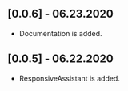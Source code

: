 ## [0.0.6] - 06.23.2020

* Documentation is added.

## [0.0.5] - 06.22.2020

* ResponsiveAssistant is added.
